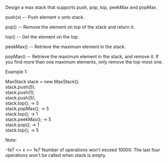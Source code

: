 Design a max stack that supports push, pop, top, peekMax and popMax.

push(x) -- Push element x onto stack.

pop() -- Remove the element on top of the stack and return it.

top() -- Get the element on the top.

peekMax() -- Retrieve the maximum element in the stack.

popMax() -- Retrieve the maximum element in the stack, and remove it. If you find more than one maximum elements, only remove the top-most one.

Example 1:

MaxStack stack = new MaxStack();
<br>stack.push(5); 
<br>stack.push(1);
<br>stack.push(5);
<br>stack.top(); -> 5
<br>stack.popMax(); -> 5
<br>stack.top(); -> 1
<br>stack.peekMax(); -> 5
<br>stack.pop(); -> 1
<br>stack.top(); -> 5

Note:

-1e7 <= x <= 1e7
Number of operations won't exceed 10000.
The last four operations won't be called when stack is empty.